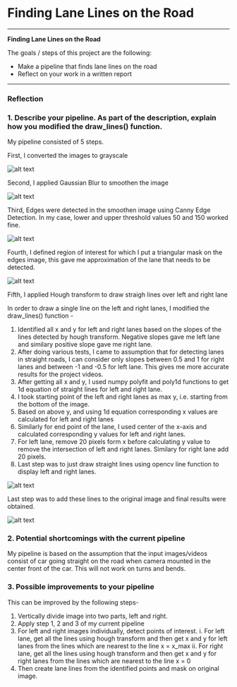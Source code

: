 # **Finding Lane Lines on the Road** 
---

**Finding Lane Lines on the Road**

The goals / steps of this project are the following:
* Make a pipeline that finds lane lines on the road
* Reflect on your work in a written report


[//]: # (Image References)

[image1]: ./test_output_images/gray.jpg "Grayscale"
[image2]: ./test_output_images/blur_gray.jpg "Gaussian Blur"
[image3]: ./test_output_images/edges.jpg "Canny Edge Detection"
[image4]: ./test_output_images/masked_edges.jpg "Region of interest"
[image5]: ./test_output_images/lines.jpg "Hough Transform"
[image6]: ./test_output_images/masked_image.jpg "Final Image"

---

### Reflection

### 1. Describe your pipeline. As part of the description, explain how you modified the draw_lines() function.

My pipeline consisted of 5 steps. 

First, I converted the images to grayscale

![alt text][image1]

Second, I applied Gaussian Blur to smoothen the image

![alt text][image2]

Third, Edges were detected in the smoothen image using Canny Edge Detection.
In my case, lower and upper threshold values 50 and 150 worked fine.

![alt text][image3]

Fourth, I defined region of interest for which I put a triangular mask on the edges image, this gave me approximation of the lane that needs to be detected.

![alt text][image4]

Fifth, I applied Hough transform to draw straigh lines over left and right lane

In order to draw a single line on the left and right lanes, I modified the draw_lines() function -
1. Identified all x and y for left and right lanes based on the slopes of the lines detected by hough transform. Negative slopes gave me left lane and similary positive slope gave me right lane.
2. After doing various tests, I came to assumption that for detecting lanes in straight roads, I can consider only slopes between 0.5 and 1 for right lanes and between -1 and -0.5 for left lane. This gives me more accurate results for the project videos.
3. After getting all x and y, I used numpy polyfit and poly1d functions to get 1d equation of straight lines for left and right lane.
4. I took starting point of the left and right lanes as max y, i.e. starting from the bottom of the image.
5. Based on above y, and using 1d equation corresponding x values are calculated for left and right lanes
6. Similarly for end point of the lane, I used center of the x-axis and calculated corresponding y values for left and right lanes.
7. For left lane, remove 20 pixels form x before calculating y value to remove the intersection of left and right lanes. Similary for right lane add 20 pixels.
8. Last step was to just draw straight lines using opencv line function to display left and right lanes.

![alt text][image5]

Last step was to add these lines to the original image and final results were obtained.

![alt text][image6]



### 2. Potential shortcomings with the current pipeline

My pipeline is based on the assumption that the input images/videos consist of car going straight on the road when camera mounted in the center front of the car.
This will not work on turns and bends.

### 3. Possible improvements to your pipeline

This can be improved by the following steps-

1. Vertically divide image into two parts, left and right.
2. Apply step 1, 2 and 3 of my current pipeline
3. For left and right images individually, detect points of interest.
       i. For left lane, get all the lines using hough transform and then get x and y for left lanes from the lines which are nearest to the line x = x_max
       ii. For right lane, get all the lines using hough transform and then get x and y for right lanes from the lines which are nearest to the line x = 0
4. Then create lane lines from the identified points and mask on original image.

